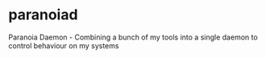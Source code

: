 # paranoiad
Paranoia Daemon - Combining a bunch of my tools into a single daemon to control behaviour on my systems
